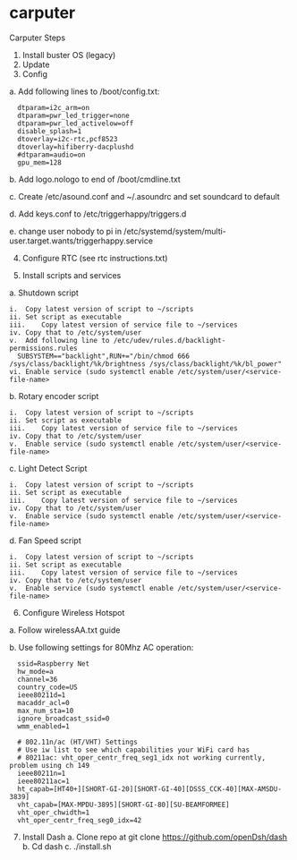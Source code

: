 # carputer
Carputer Steps

1.	Install buster OS (legacy)
2.	Update
3.	Config


  a.	Add following lines to /boot/config.txt:
	
      dtparam=i2c_arm=on
      dtparam=pwr_led_trigger=none
      dtparam=pwr_led_activelow=off
      disable_splash=1
      dtoverlay=i2c-rtc,pcf8523
      dtoverlay=hifiberry-dacplushd
      #dtparam=audio=on
      gpu_mem=128
b.	Add logo.nologo to end of /boot/cmdline.txt

c.	Create /etc/asound.conf and ~/.asoundrc and set soundcard to default

d.	Add keys.conf to /etc/triggerhappy/triggers.d

e.	change user nobody to pi in /etc/systemd/system/multi-user.target.wants/triggerhappy.service

4.	Configure RTC (see rtc instructions.txt)
	
5.	Install scripts and services


  a.	Shutdown script
	
    i.	Copy latest version of script to ~/scripts
    ii.	Set script as executable
    iii.	Copy latest version of service file to ~/services
    iv.	Copy that to /etc/system/user
    v.	Add following line to /etc/udev/rules.d/backlight-permissions.rules
      SUBSYSTEM=="backlight",RUN+="/bin/chmod 666 /sys/class/backlight/%k/brightness /sys/class/backlight/%k/bl_power"
    vi.	Enable service (sudo systemctl enable /etc/system/user/<service-file-name>
  b.	Rotary encoder script
	
    i.	Copy latest version of script to ~/scripts
    ii.	Set script as executable
    iii.	Copy latest version of service file to ~/services
    iv.	Copy that to /etc/system/user
    v.	Enable service (sudo systemctl enable /etc/system/user/<service-file-name>
  c.	Light Detect Script
	
    i.	Copy latest version of script to ~/scripts
    ii.	Set script as executable
    iii.	Copy latest version of service file to ~/services
    iv.	Copy that to /etc/system/user
    v.	Enable service (sudo systemctl enable /etc/system/user/<service-file-name>
  d.	Fan Speed script
	
    i.	Copy latest version of script to ~/scripts
    ii.	Set script as executable
    iii.	Copy latest version of service file to ~/services
    iv.	Copy that to /etc/system/user
    v.	Enable service (sudo systemctl enable /etc/system/user/<service-file-name>
6.	Configure Wireless Hotspot

  a.	Follow wirelessAA.txt guide
	
  b.	Use following settings for 80Mhz AC operation:
	
      ssid=Raspberry Net
      hw_mode=a
      channel=36
      country_code=US
      ieee80211d=1
      macaddr_acl=0
      max_num_sta=10
      ignore_broadcast_ssid=0
      wmm_enabled=1

      # 802.11n/ac (HT/VHT) Settings
      # Use iw list to see which capabilities your WiFi card has
      # 80211ac: vht_oper_centr_freq_seg1_idx not working currently, problem using ch 149
      ieee80211n=1
      ieee80211ac=1
      ht_capab=[HT40+][SHORT-GI-20][SHORT-GI-40][DSSS_CCK-40][MAX-AMSDU-3839]
      vht_capab=[MAX-MPDU-3895][SHORT-GI-80][SU-BEAMFORMEE]
      vht_oper_chwidth=1
      vht_oper_centr_freq_seg0_idx=42
7.	Install Dash
  a.	Clone repo at git clone https://github.com/openDsh/dash
  b.	Cd dash
  c.	./install.sh


